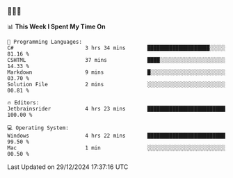 ### 👋👋👋
<!--START_SECTION:waka-->
📊 **This Week I Spent My Time On** 

```text
💬 Programming Languages: 
C#                       3 hrs 34 mins       ████████████████████░░░░░   81.16 % 
CSHTML                   37 mins             ████░░░░░░░░░░░░░░░░░░░░░   14.33 % 
Markdown                 9 mins              █░░░░░░░░░░░░░░░░░░░░░░░░   03.70 % 
Solution File            2 mins              ░░░░░░░░░░░░░░░░░░░░░░░░░   00.81 % 

🔥 Editors: 
Jetbrainsrider           4 hrs 23 mins       █████████████████████████   100.00 % 

💻 Operating System: 
Windows                  4 hrs 22 mins       █████████████████████████   99.50 % 
Mac                      1 min               ░░░░░░░░░░░░░░░░░░░░░░░░░   00.50 % 
```


 Last Updated on 29/12/2024 17:37:16 UTC
<!--END_SECTION:waka-->
